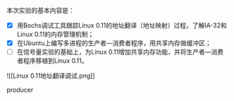 本次实验的基本内容是：

- [x] 用Bochs调试工具跟踪Linux 0.11的地址翻译（地址映射）过程，了解IA-32和Linux 0.11的内存管理机制；
- [x] 在Ubuntu上编写多进程的生产者—消费者程序，用共享内存做缓冲区；
- [ ] 在信号量实验的基础上，为Linux 0.11增加共享内存功能，并将生产者—消费者程序移植到Linux 0.11。

![[Linux 0.11地址翻译调试.png]]


producer